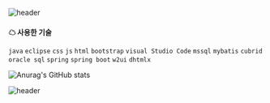 ![header](https://capsule-render.vercel.app/api?type=waving&height=200&text='ᗜ'&fontColor=CCE5FF&fontAlign=50&fontAlignY=50&color=0:CCFFCC,100:0080ff)
#### ☁ 사용한 기술


`java` `eclipse` `css` `js` `html` `bootstrap` `visual Studio Code` `mssql` `mybatis` `cubrid` `oracle sql` `spring` `spring boot` `w2ui` `dhtmlx`   

 
   
![Anurag's GitHub stats](https://github-readme-stats.vercel.app/api?username=dipporee&show_icons=true&theme=merko)
	


![header](https://capsule-render.vercel.app/api?section=footer&type=waving&height=100&text=&fontColor=CCE5FF&fontAlign=80&fontAlignY=40&color=0:00FA9A,100:9400D3)
